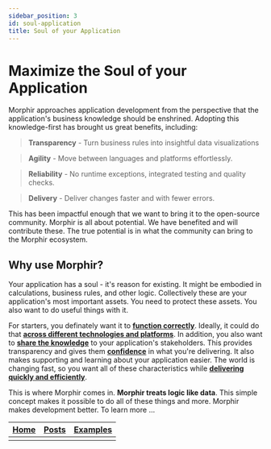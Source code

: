 ```yaml
---
sidebar_position: 3
id: soul-application
title: Soul of your Application
---
```


# Maximize the Soul of your Application

Morphir approaches application development from the perspective that the application's business knowledge should be enshrined. Adopting this knowledge-first has brought us great benefits, including:

> **Transparency** - Turn business rules into insightful data visualizations

> **Agility** - Move between languages and platforms effortlessly.

> **Reliability** - No runtime exceptions, integrated testing and quality checks.

> **Delivery** - Deliver changes faster and with fewer errors.

This has been impactful enough that we want to bring it to the open-source community. Morphir is all about potential. We have benefited and will contribute these. The true potential is in what the community can bring to the Morphir ecosystem.

## Why use Morphir?

Your application has a soul - it's reason for existing. It might be embodied in calculations, business rules, and other logic. Collectively these are your application's most important assets. You need to protect these assets. You also want to do useful things with it.

For starters, you definately want it to **[function correctly](why-functional-programming)**. Ideally, it could do that **[across different technologies and platforms](work_across_languages_and_platforms)**. In addition, you also want to **[share the knowledge](shared_logic_modeling)** to your application's stakeholders. This provides transparency and gives them **[confidence](build_confidence)** in what you're delivering. It also makes supporting and learning about your application easier. The world is changing fast, so you want all of these characteristics while **[delivering quickly and efficiently](dev-bots)**.

This is where Morphir comes in. **Morphir treats logic like data**. This simple concept makes it possible to do all of these things and more. Morphir makes development better. To learn more ...

| [Home](/index) | [Posts](posts) | [Examples](https://github.com/finos/morphir-examples/) |
| -------------- | -------------- | ------------------------------------------------------ |
|                |
